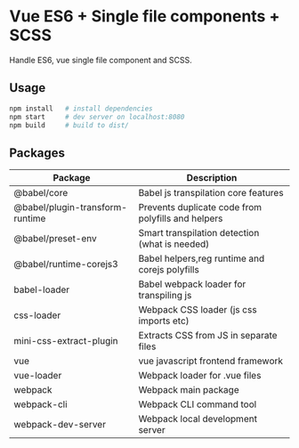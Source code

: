 # Vue ES6 + Single file components + SCSS

Handle ES6, vue single file component and SCSS.


## Usage
```bash
npm install   # install dependencies
npm start     # dev server on localhost:8080
npm build     # build to dist/
```


## Packages
| Package                 | Description                                    |
| ----------------------- | ---------------------------------------------- |
| @babel/core             | Babel js transpilation core features           |
| @babel/plugin-transform-runtime | Prevents duplicate code from polyfills and helpers |
| @babel/preset-env       | Smart transpilation detection (what is needed) |
| @babel/runtime-corejs3  | Babel helpers,reg runtime and corejs polyfills |
| babel-loader            | Babel webpack loader for transpiling js        |
| css-loader              | Webpack CSS loader (js css imports etc)        |
| mini-css-extract-plugin | Extracts CSS from JS in separate files         |
| vue                     | vue javascript frontend framework              |
| vue-loader              | Webpack loader for .vue files                  |
| webpack                 | Webpack main package                           |
| webpack-cli             | Webpack CLI command tool                       |
| webpack-dev-server      | Webpack local development server               |

